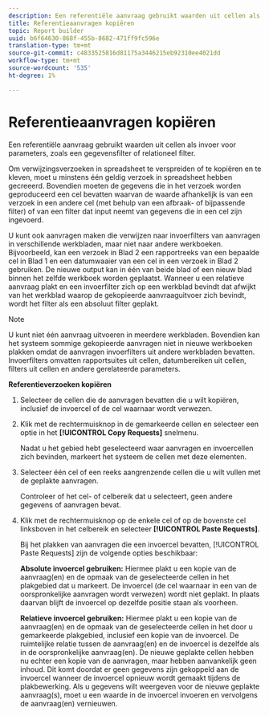 ```yaml
---
description: Een referentiële aanvraag gebruikt waarden uit cellen als invoer voor parameters, zoals een gegevensfilter of relationeel filter.
title: Referentieaanvragen kopiëren
topic: Report builder
uuid: b6f64630-868f-455b-8682-471ff9fc596e
translation-type: tm+mt
source-git-commit: c4833525816d81175a3446215eb92310ee4021dd
workflow-type: tm+mt
source-wordcount: '535'
ht-degree: 1%

---
```



# Referentieaanvragen kopiëren

Een referentiële aanvraag gebruikt waarden uit cellen als invoer voor parameters, zoals een gegevensfilter of relationeel filter.

Om verwijzingsverzoeken in spreadsheet te verspreiden of te kopiëren en te kleven, moet u minstens één geldig verzoek in spreadsheet hebben gecreeerd. Bovendien moeten de gegevens die in het verzoek worden geproduceerd een cel bevatten waarvan de waarde afhankelijk is van een verzoek in een andere cel (met behulp van een afbraak- of bijpassende filter) of van een filter dat input neemt van gegevens die in een cel zijn ingevoerd.

U kunt ook aanvragen maken die verwijzen naar invoerfilters van aanvragen in verschillende werkbladen, maar niet naar andere werkboeken. Bijvoorbeeld, kan een verzoek in Blad 2 een rapportreeks van een bepaalde cel in Blad 1 en een datumwaaier van een cel in een verzoek in Blad 2 gebruiken. De nieuwe output kan in één van beide blad of een nieuw blad binnen het zelfde werkboek worden geplaatst. Wanneer u een relatieve aanvraag plakt en een invoerfilter zich op een werkblad bevindt dat afwijkt van het werkblad waarop de gekopieerde aanvraaguitvoer zich bevindt, wordt het filter als een absoluut filter geplakt.

>[!NOTE]
>
>U kunt niet één aanvraag uitvoeren in meerdere werkbladen. Bovendien kan het systeem sommige gekopieerde aanvragen niet in nieuwe werkboeken plakken omdat de aanvragen invoerfilters uit andere werkbladen bevatten. Invoerfilters omvatten rapportsuites uit cellen, datumbereiken uit cellen, filters uit cellen en andere gerelateerde parameters.

**Referentieverzoeken kopiëren**

1. Selecteer de cellen die de aanvragen bevatten die u wilt kopiëren, inclusief de invoercel of de cel waarnaar wordt verwezen.
1. Klik met de rechtermuisknop in de gemarkeerde cellen en selecteer een optie in het **[!UICONTROL Copy Requests]** snelmenu.

   Nadat u het gebied hebt geselecteerd waar aanvragen en invoercellen zich bevinden, markeert het systeem de cellen met deze elementen.
1. Selecteer één cel of een reeks aangrenzende cellen die u wilt vullen met de geplakte aanvragen.

   Controleer of het cel- of celbereik dat u selecteert, geen andere gegevens of aanvragen bevat.
1. Klik met de rechtermuisknop op de enkele cel of op de bovenste cel linksboven in het celbereik en selecteer **[!UICONTROL Paste Requests]**.

   Bij het plakken van aanvragen die een invoercel bevatten, [!UICONTROL Paste Requests] zijn de volgende opties beschikbaar:

   **Absolute invoercel gebruiken:** Hiermee plakt u een kopie van de aanvraag(en) en de opmaak van de geselecteerde cellen in het plakgebied dat u markeert. De invoercel (de cel waarnaar in een van de oorspronkelijke aanvragen wordt verwezen) wordt niet geplakt. In plaats daarvan blijft de invoercel op dezelfde positie staan als voorheen.

   **Relatieve invoercel gebruiken:** Hiermee plakt u een kopie van de aanvraag(en) en de opmaak van de geselecteerde cellen in het door u gemarkeerde plakgebied, inclusief een kopie van de invoercel. De ruimtelijke relatie tussen de aanvraag(en) en de invoercel is dezelfde als in de oorspronkelijke aanvraag(en). De nieuwe geplakte cellen hebben nu echter een kopie van de aanvragen, maar hebben aanvankelijk geen inhoud. Dit komt doordat er geen gegevens zijn gekoppeld aan de invoercel wanneer de invoercel opnieuw wordt gemaakt tijdens de plakbewerking. Als u gegevens wilt weergeven voor de nieuwe geplakte aanvraag(s), moet u een waarde in de invoercel invoeren en vervolgens de aanvraag(en) vernieuwen.
